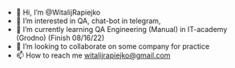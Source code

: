 - 👋 Hi, I’m @WitalijRapiejko
- 👀 I’m interested in QA, chat-bot in telegram,
- 🌱 I’m currently learning QA Engineering (Manual) in IT-academy (Grodno) (Finish 08/16/22)  
- 💞️ I’m looking to collaborate on some company for practice
- 📫 How to reach me witalijrapiejko@gmail.com

<!---
WitalijRapiejko/WitalijRapiejko is a ✨ special ✨ repository because its `README.md` (this file) appears on your GitHub profile.
You can click the Preview link to take a look at your changes.
--->
